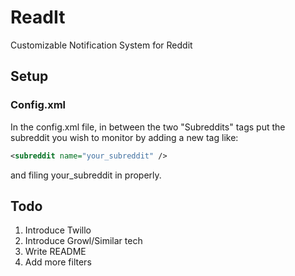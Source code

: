 # ReadIt
Customizable Notification System for Reddit

## Setup

### Config.xml
In the config.xml file, in between the two "Subreddits" tags
put the subreddit you wish to monitor by adding a new tag like: 
```xml
<subreddit name="your_subreddit" />
```
and filing your_subreddit in properly.

## Todo
1. Introduce Twillo
2. Introduce Growl/Similar tech
3. Write README
4. Add more filters


